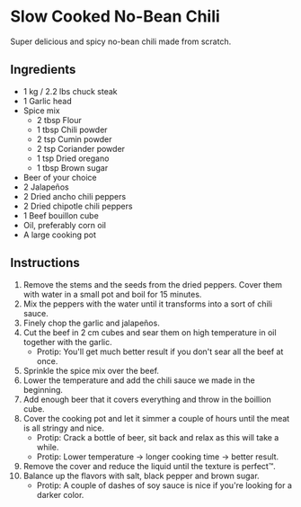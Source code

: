 # Slow Cooked No-Bean Chili

Super delicious and spicy no-bean chili made from scratch.

## Ingredients
* 1 kg / 2.2 lbs chuck steak
* 1 Garlic head
* Spice mix
    * 2 tbsp Flour
    * 1 tbsp Chili powder
    * 2 tsp Cumin powder
    * 2 tsp Coriander powder
    * 1 tsp Dried oregano
    * 1 tbsp Brown sugar
* Beer of your choice
* 2 Jalapeños
* 2 Dried ancho chili peppers
* 2 Dried chipotle chili peppers
* 1 Beef bouillon cube
* Oil, preferably corn oil
* A large cooking pot

## Instructions
1. Remove the stems and the seeds from the dried peppers. Cover them with water in a small pot and boil for 15 minutes.
1. Mix the peppers with the water until it transforms into a sort of chili sauce.
1. Finely chop the garlic and jalapeños.
1. Cut the beef in 2 cm cubes and sear them on high temperature in oil together with the garlic.
    * Protip: You'll get much better result if you don't sear all the beef at once.
1. Sprinkle the spice mix over the beef.
1. Lower the temperature and add the chili sauce we made in the beginning.
1. Add enough beer that it covers everything and throw in the boillion cube.
1. Cover the cooking pot and let it simmer a couple of hours until the meat is all stringy and nice.
    * Protip: Crack a bottle of beer, sit back and relax as this will take a while.
    * Protip: Lower temperature → longer cooking time → better result.
1. Remove the cover and reduce the liquid until the texture is perfect™.
1. Balance up the flavors with salt, black pepper and brown sugar.
    * Protip: A couple of dashes of soy sauce is nice if you're looking for a darker color.